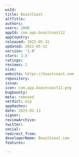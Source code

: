 ```yaml
---
wsId: 
title: BoastCoast
altTitle: 
authors: 
users: 1000
appId: com.app.boastcoast12
appCountry: 
released: 2022-05-31
updated: 2022-05-31
version: '1.0'
stars: 3.8
ratings: 
reviews: 2
size: 
website: https://boastcoast.com
repository: 
issue: 
icon: com.app.boastcoast12.png
bugbounty: 
meta: removed
verdict: wip
appHashes: 
date: 2025-02-13
signer: 
reviewArchive: 
twitter: 
social: 
redirect_from: 
developerName: BoastCoast.com
features: 

---
```


